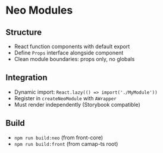 # Neo Modules

## Structure
- React function components with default export
- Define `Props` interface alongside component
- Clean module boundaries: props only, no globals

## Integration
- Dynamic import: `React.lazy(() => import('./MyModule'))`
- Register in `createNeoModule` with `AWrapper`
- Must render independently (Storybook compatible)

## Build
- `npm run build:neo` (from front-core)
- `npm run build:front` (from camap-ts root)

